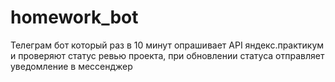 # homework_bot
Телеграм бот который раз в 10 минут опрашивает API яндекс.практикум и проверяют статус ревью проекта, при обновлении статуса отправляет уведомление в мессенджер
